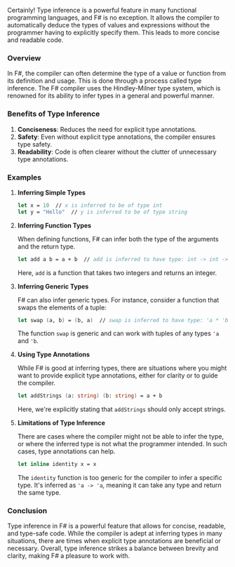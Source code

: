 Certainly! Type inference is a powerful feature in many functional programming languages, and F# is no exception. It allows the compiler to automatically deduce the types of values and expressions without the programmer having to explicitly specify them. This leads to more concise and readable code.

### Overview

In F#, the compiler can often determine the type of a value or function from its definition and usage. This is done through a process called type inference. The F# compiler uses the Hindley-Milner type system, which is renowned for its ability to infer types in a general and powerful manner.

### Benefits of Type Inference

1. **Conciseness**: Reduces the need for explicit type annotations.
2. **Safety**: Even without explicit type annotations, the compiler ensures type safety.
3. **Readability**: Code is often clearer without the clutter of unnecessary type annotations.

### Examples

1. **Inferring Simple Types**

    ```fsharp
    let x = 10  // x is inferred to be of type int
    let y = "Hello"  // y is inferred to be of type string
    ```

2. **Inferring Function Types**

    When defining functions, F# can infer both the type of the arguments and the return type.

    ```fsharp
    let add a b = a + b  // add is inferred to have type: int -> int -> int
    ```

    Here, `add` is a function that takes two integers and returns an integer.

3. **Inferring Generic Types**

    F# can also infer generic types. For instance, consider a function that swaps the elements of a tuple:

    ```fsharp
    let swap (a, b) = (b, a)  // swap is inferred to have type: 'a * 'b -> 'b * 'a
    ```

    The function `swap` is generic and can work with tuples of any types `'a` and `'b`.

4. **Using Type Annotations**

    While F# is good at inferring types, there are situations where you might want to provide explicit type annotations, either for clarity or to guide the compiler.

    ```fsharp
    let addStrings (a: string) (b: string) = a + b
    ```

    Here, we're explicitly stating that `addStrings` should only accept strings.

5. **Limitations of Type Inference**

    There are cases where the compiler might not be able to infer the type, or where the inferred type is not what the programmer intended. In such cases, type annotations can help.

    ```fsharp
    let inline identity x = x
    ```

    The `identity` function is too generic for the compiler to infer a specific type. It's inferred as `'a -> 'a`, meaning it can take any type and return the same type.

### Conclusion

Type inference in F# is a powerful feature that allows for concise, readable, and type-safe code. While the compiler is adept at inferring types in many situations, there are times when explicit type annotations are beneficial or necessary. Overall, type inference strikes a balance between brevity and clarity, making F# a pleasure to work with.